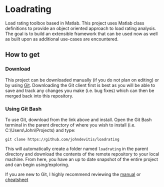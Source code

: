 # Loadrating
Load rating toolbox based in Matlab. This project uses Matlab class definitions to provide an object oriented approach to load rating analysis. The goal is to build an extensible framework that can be used now as well as built upon as additional use-cases are encountered. 

## How to get
### Download
This project can be downloaded manually (if you do not plan on editing) or by using [Git](https://git-scm.com). Downloading the Git client first is best as you will be able to save and track any changes you make (i.e. bug fixes) which can then be merged back into this repository. 

### Using Git Bash
To use Git, download from the link above and install. Open the Git Bash terminal in the parent directory of where you wish to install (i.e. C:\Users\John\Projects) and type:

```
git clone https://github.com/johndevitis/loadrating
```

This will automatically create a folder named `loadrating` in the parent directory and download the contents of the remote repository to your local machine. From here, you have an up to date snapshot of the entire project and can begin using/exploring.

If you are new to Git, I highly recommend reviewing the [manual](https://git-scm.com/book/en/v2/Getting-Started-About-Version-Control) or [cheatsheet](https://services.github.com/kit/downloads/github-git-cheat-sheet.pdf)
